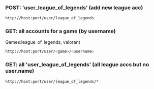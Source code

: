 ### POST: 'user_league_of_legends' (add new league acc)
```bash
http://host:port/user/league_of_legends
```
### GET: all accounts for a game (by username) 

Games:league_of_legends, valorant

```bash
http://host:port/user/<game>/<username>
```
### GET: all 'user_league_of_legends' (all league accs but no user.name)
```bash
http://host:port/user/league_of_legends/*
```

